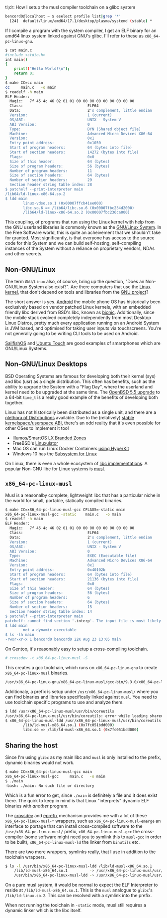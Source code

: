 tl;dr: How I setup the musl compiler toolchain on a glibc system

```bash
bencord0@localhost ~ $ eselect profile list|grep '*'
  [24]  default/linux/amd64/17.1/desktop/plasma/systemd (stable) *
```

If I compile a program with the system compiler, I get an ELF binary for an amd64 linux system linked against GNU's glibc. I'll refer to these as `x86_64-pc-linux-gnu`.

```bash
$ cat main.c
#include <stdio.h>
int main()
{
    printf("Hello World!\n");
    return 0;
}
$ make CC=cc main
cc     main.c   -o main
$ readelf -h main
ELF Header:
  Magic:   7f 45 4c 46 02 01 01 00 00 00 00 00 00 00 00 00
  Class:                             ELF64
  Data:                              2's complement, little endian
  Version:                           1 (current)
  OS/ABI:                            UNIX - System V
  ABI Version:                       0
  Type:                              DYN (Shared object file)
  Machine:                           Advanced Micro Devices X86-64
  Version:                           0x1
  Entry point address:               0x1050
  Start of program headers:          64 (bytes into file)
  Start of section headers:          14272 (bytes into file)
  Flags:                             0x0
  Size of this header:               64 (bytes)
  Size of program headers:           56 (bytes)
  Number of program headers:         11
  Size of section headers:           64 (bytes)
  Number of section headers:         29
  Section header string table index: 28
$ patchelf --print-interpreter main
/lib64/ld-linux-x86-64.so.2
$ ldd main
        linux-vdso.so.1 (0x00007ffcb41ee000)
        libc.so.6 => /lib64/libc.so.6 (0x00007fbc234d2000)
        /lib64/ld-linux-x86-64.so.2 (0x00007fbc236ca000)

```

This coupling, of programs that run using the Linux kernel with help from the GNU userland libraries is commonly known as the [GNU/Linux System](https://www.gnu.org/gnu/linux-and-gnu.en.html). In the Free Software world, this is quite an acheivement that we shouldn't take for granted. Most significantly, is that everyone has access to the source code for this System and we can build self-hosting, self-compiling instances of the System without a reliance on proprietary vendors, NDAs and other secrets.

## Non-GNU/Linux

The term `GNU/Linux` also, of course, bring up the question, "Does an Non-GNU/Linux System also exist?". Are there computers that use the [Linux kernel](https://www.kernel.org/), that don't depend on tools and libraries from the [GNU project](https://www.gnu.org/)?

The short answer is yes. [Android](https://www.android.com/) the mobile phone OS has historically been exclusively based on vendor patched Linux kernels, with an embedded friendly libc derived from BSD's libc, known as [bionic](https://android.googlesource.com/platform/bionic/). Additionally, since the mobile stack evolved completely independently from most Desktop Linux Distros, pretty much every application running on an Android System is JVM based, and optimised for taking user inputs via touchscreens. You're not generally going to be writing CLI tools to be used on Android.

[SailfishOS](https://sailfishos.org/) and [Ubuntu Touch](https://ubuntu-touch.io/) are good examples of smartphones which are GNU/Linux Systems.

## Non-GNU/Linux Desktops

BSD Operating Systems are famous for developing both their kernel (sys) and libc (usr) as a single distribution. This often has benefits, such as the ability to upgrade the System with a "Flag Day", where the userland and kernel need to be upgraded at the same time. The [OpenBSD 5.5 upgrade](https://www.openbsd.org/faq/upgrade55.html#time_t) to a 64-bit `time_t` is a really good example of the benefits of developing both together.

Linux has not historically been distributed as a single unit, and there are a [plethora of Distributions](https://distrowatch.com/) available. Due to the (relatively) [stable kernelspace/userspace ABI](https://lwn.net/Articles/172986/), there's an odd reality that it's even possible for other OSes to implement it too!

- Illumos/SmartOS [LX Branded Zones](https://wiki.smartos.org/lx-branded-zones/)
- FreeBSD's [Linuxulator](https://wiki.freebsd.org/Linuxulator)
- Mac OS can run Linux Docker Containers [using HyperKit](https://www.docker.com/blog/introducing-linuxkit-container-os-toolkit/)
- Windows 10 has the [Subsystem for Linux](https://docs.microsoft.com/en-us/windows/wsl/about)

On Linux, there is even a whole ecosystem of [libc implementations](https://wiki.osdev.org/C_Library). A popular Non-GNU libc for Linux systems is [musl](https://musl.libc.org/).

## `x86_64-pc-linux-musl`

Musl is a reasonalby complete, lightweight libc that has a particular niche in the world for small, portable, statically compiled binaries.

```bash
$ make CC=x86_64-pc-linux-musl-gcc CFLAGS=-static main
x86_64-pc-linux-musl-gcc -static    main.c   -o main
$ readelf -h main
ELF Header:
  Magic:   7f 45 4c 46 02 01 01 00 00 00 00 00 00 00 00 00
  Class:                             ELF64
  Data:                              2's complement, little endian
  Version:                           1 (current)
  OS/ABI:                            UNIX - System V
  ABI Version:                       0
  Type:                              EXEC (Executable file)
  Machine:                           Advanced Micro Devices X86-64
  Version:                           0x1
  Entry point address:               0x40102b
  Start of program headers:          64 (bytes into file)
  Start of section headers:          21136 (bytes into file)
  Flags:                             0x0
  Size of this header:               64 (bytes)
  Size of program headers:           56 (bytes)
  Number of program headers:         6
  Size of section headers:           64 (bytes)
  Number of section headers:         15
  Section header string table index: 14
$ patchelf --print-interpreter main
patchelf: cannot find section '.interp'. The input file is most likely statically linked
$ ldd main
        not a dynamic executable
$ ls -lh main
-rwxr-xr-x 1 bencord0 bencord0 22K Aug 23 13:05 main
```

On Gentoo, it's reasonably easy to setup a cross-compiling toolchain.

```bash
# crossdev -t x86_64-pc-linux-musl -S
```

This creates a gcc toolchain, which runs on `x86_64-pc-linux-gnu` to create `x86_64-pc-linux-musl` binaries.

```bash
/usr/x86_64-pc-linux-gnu/x86_64-pc-linux-musl/gcc-bin/9.3.0/x86_64-pc-linux-musl-gcc
```

Additionaly, a prefix is setup under `/usr/x86_64-pc-linux-musl/` where you can find binaries and libraries specifically linked against `musl`. You need to use toolchain specific programs to use and analyze them.

```bash
$ ldd /usr/x86_64-pc-linux-musl/usr/bin/coreutils
/usr/x86_64-pc-linux-musl/usr/bin/coreutils: error while loading shared libraries: /usr/lib64/libc.so: invalid ELF header
$ x86_64-pc-linux-musl-ldd /usr/x86_64-pc-linux-musl/usr/bin/coreutils
        /lib/ld-musl-x86_64.so.1 (0x7fc051bdd000)
        libc.so => /lib/ld-musl-x86_64.so.1 (0x7fc051bdd000)
```

## Sharing the host

Since I'm using `glibc` as my main libc and `musl` is only installed to the prefix, dynamic binaries would not work.

```bash
$ make CC=x86_64-pc-linux-musl-gcc main
x86_64-pc-linux-musl-gcc     main.c   -o main
$ ./main
-bash: ./main: No such file or directory
```

Which is a fun error to get, since `./main` is definitely a file and it does exist there. The quirk to keep in mind is that Linux "interprets" dynamic ELF binaries with _another_ program.

The [crossdev](https://wiki.gentoo.org/wiki/Crossdev) and [eprefix](https://wiki.gentoo.org/wiki/Project:Prefix/Technical_Documentation) mechanism provides me with a lot of these `x86_64-pc-linux-musl-*` wrappers, such as `x86_64-pc-linux-musl-emerge` an interface to portage that can install cross-compiled software to the `/usr/x86_64-pc-linux-musl/` prefix, `x86_64-pc-linux-musl-gcc` the cross-compiler (some software might need you to symlink this to `musl-gcc` in order to be built), `x86_64-pc-linux-musl-ld` the linker from `binutils` etc.

There are two more wrappers, symlinks really, that I use in addition to the toolchain wrappers.

```bash
$ ls -l /usr/bin/x86_64-pc-linux-musl-ldd /lib/ld-musl-x86_64.so.1
    /lib/ld-musl-x86_64.so.1          -> /usr/x86_64-pc-linux-musl/usr/lib/libc.so
    /usr/bin/x86_64-pc-linux-musl-ldd -> /usr/x86_64-pc-linux-musl/usr/bin/ldd
```

On a pure musl system, it would be normal to expect the ELF Interpreter to reside at `/lib/ld-musl-x86_64.so.1`. This is the `musl` analogue to `glibc`'s `/lib/ld-linux.so.2`. This can be resolved with a symlink into the prefix.

When not running the toolchain in `-static` mode, musl still requires a dynamic linker which is the libc itself.

